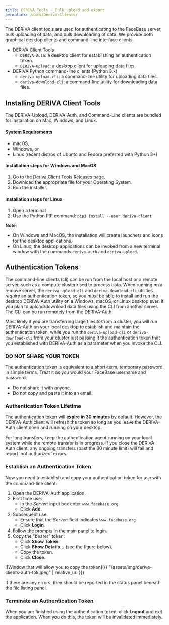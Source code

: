 ```yaml
---
title: DERIVA Tools - Bulk upload and export
permalink: /docs/Deriva-Clients/
---
```


The DERIVA client tools are used for authenticating to the FaceBase server, bulk uploading of data, and bulk downloading of data. We provide both graphical
desktop clients and command-line interface clients.

- DERIVA Client Tools
    - `DERIVA-Auth`: a desktop client for establishing an authentication token.
    - `DERIVA-Upload`: a desktop client for uploading data files.
- DERIVA Python command-line clients (Python 3.x)
    - `deriva-upload-cli`: a command-line utility for uploading data files.
    - `deriva-download-cli`: a command-line utility for downloading data files.


## Installing DERIVA Client Tools

The DERIVA-Upload, DERIVA-Auth, and Command-Line clients are bundled for installation on Mac, Windows, and Linux.

#### System Requirements
- macOS,
- Windows, or
- Linux (recent distros of Ubunto and Fedora preferred with Python 3+)

#### Installation steps for Windows and MacOS
1. Go to the [Deriva Client Tools Releases](https://github.com/informatics-isi-edu/deriva-client-bundle/releases) page.
2. Download the appropriate file for your Operating System.
3. Run the installer.

#### Installation steps for Linux
1. Open a terminal
2. Use the Python PIP command: `pip3 install --user deriva-client`

**Note**:
 - On Windows and MacOS, the installation will create launchers and icons for the desktop applications.
 - On Linux, the desktop applications can be invoked from a new terminal window with the commands `deriva-auth` and `deriva-upload`.

## Authentication Tokens

The command-line clients (cli) can be run from the local host or a remote
server, such as a compute cluster used to process data. When running on a
remove server, the `deriva-upload-cli` and `deriva-download-cli` utilities
_require_ an authentication token, so you _must_ be able to install and run
the desktop DERIVA-Auth utility on a Windows, macOS, or Linux desktop even
if you plan to upload/download data files using the CLI from another server.
The CLI can be run remotely from the DERIVA-Auth.

Most likely if you are transferring large files to/from a cluster, you will run
DERIVA-Auth on your local desktop to establish and maintain the authentication
token, while you run the `deriva-upload-cli` or `deriva-download-cli` from your
cluster just passing it the authentication token that you established with
DERIVA-Auth as a parameter when you invoke the CLI.

### DO NOT SHARE YOUR TOKEN

The authentication token is equivalent to a short-term, temporary password, in
simple terms. Treat it as you would your FaceBase username and password.
- Do not share it with anyone.
- Do not copy and paste it into an email.

### Authentication Token Lifetime

The authentication token will **expire in 30 minutes** by default. However, the
DERIVA-Auth client will refresh the token so long as you leave the DERIVA-Auth
client open and running on your desktop.

For long transfers, keep the authentication agent running on your local
system while the remote transfer is in progress. If you close the DERIVA-Auth
client, any ongoing transfers (past the 30 minute limit) will fail and report
'not authorized' errors.

### Establish an Authentication Token

Now you need to establish and copy your authentication token for use with the command-line client:

1. Open the DERIVA-Auth application.
2. First time use:
    - In the *Server:* input box enter `www.facebase.org`
    - Click **Add**.
3. Subsequent use:
    - Ensure that the *Server:* field indicates `www.facebase.org`
    - Click **Login**.
3. Follow the prompts in the main panel to login.
4. Copy the "bearer" token:
    - Click **Show Token**.
    - Click **Show Details...** (see the figure below).
    - Copy the token.
    - Click **Close**.

![Window that will allow you to copy the token]({{ "/assets/img/deriva-clients-auth-tok.jpeg" | relative_url }})

If there are any errors, they should be reported in the status panel beneath the file listing panel.

### Terminate an Authentication Token

When you are finished using the authentication token, click **Logout** and exit the application. When you do this, the token will be invalidated immediately.
